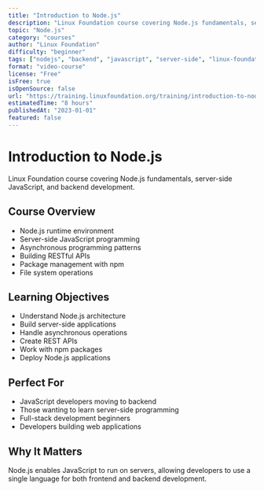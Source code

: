 ```yaml
---
title: "Introduction to Node.js"
description: "Linux Foundation course covering Node.js fundamentals, server-side JavaScript, and backend development"
topic: "Node.js"
category: "courses"
author: "Linux Foundation"
difficulty: "beginner"
tags: ["nodejs", "backend", "javascript", "server-side", "linux-foundation"]
format: "video-course"
license: "Free"
isFree: true
isOpenSource: false
url: "https://training.linuxfoundation.org/training/introduction-to-nodejs-lfw111/"
estimatedTime: "8 hours"
publishedAt: "2023-01-01"
featured: false
---
```


# Introduction to Node.js

Linux Foundation course covering Node.js fundamentals, server-side JavaScript, and backend development.

## Course Overview
- Node.js runtime environment
- Server-side JavaScript programming
- Asynchronous programming patterns
- Building RESTful APIs
- Package management with npm
- File system operations

## Learning Objectives
- Understand Node.js architecture
- Build server-side applications
- Handle asynchronous operations
- Create REST APIs
- Work with npm packages
- Deploy Node.js applications

## Perfect For
- JavaScript developers moving to backend
- Those wanting to learn server-side programming
- Full-stack development beginners
- Developers building web applications

## Why It Matters
Node.js enables JavaScript to run on servers, allowing developers to use a single language for both frontend and backend development.
